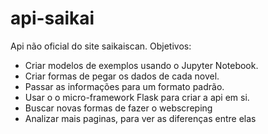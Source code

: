 # api-saikai
Api não oficial do site saikaiscan.
Objetivos:
- Criar modelos de exemplos usando o Jupyter Notebook.
- Criar formas de pegar os dados de cada novel.
- Passar as informações para um formato padrão.
- Usar o o micro-framework Flask para criar a api em si.
- Buscar novas formas de fazer o webscreping
- Analizar mais paginas, para ver as diferenças entre elas
